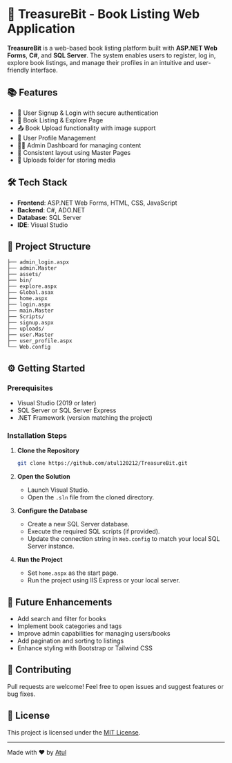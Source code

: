 # 💎 TreasureBit - Book Listing Web Application

**TreasureBit** is a web-based book listing platform built with **ASP.NET Web Forms**, **C#**, and **SQL Server**. The system enables users to register, log in, explore book listings, and manage their profiles in an intuitive and user-friendly interface.

## 📚 Features

- 📝 User Signup & Login with secure authentication
- 📖 Book Listing & Explore Page
- 📤 Book Upload functionality with image support
- 🙍 User Profile Management
- 🧑‍💼 Admin Dashboard for managing content
- 🎨 Consistent layout using Master Pages
- 📂 Uploads folder for storing media

## 🛠️ Tech Stack

- **Frontend**: ASP.NET Web Forms, HTML, CSS, JavaScript
- **Backend**: C#, ADO.NET
- **Database**: SQL Server
- **IDE**: Visual Studio

## 📁 Project Structure

```
├── admin_login.aspx
├── admin.Master
├── assets/
├── bin/
├── explore.aspx
├── Global.asax
├── home.aspx
├── login.aspx
├── main.Master
├── Scripts/
├── signup.aspx
├── uploads/
├── user.Master
├── user_profile.aspx
└── Web.config
```

## ⚙️ Getting Started

### Prerequisites

- Visual Studio (2019 or later)
- SQL Server or SQL Server Express
- .NET Framework (version matching the project)

### Installation Steps

1. **Clone the Repository**
   ```bash
   git clone https://github.com/atul120212/TreasureBit.git
   ```

2. **Open the Solution**
   - Launch Visual Studio.
   - Open the `.sln` file from the cloned directory.

3. **Configure the Database**
   - Create a new SQL Server database.
   - Execute the required SQL scripts (if provided).
   - Update the connection string in `Web.config` to match your local SQL Server instance.

4. **Run the Project**
   - Set `home.aspx` as the start page.
   - Run the project using IIS Express or your local server.


## 🧩 Future Enhancements

- Add search and filter for books
- Implement book categories and tags
- Improve admin capabilities for managing users/books
- Add pagination and sorting to listings
- Enhance styling with Bootstrap or Tailwind CSS

## 🙌 Contributing

Pull requests are welcome! Feel free to open issues and suggest features or bug fixes.

## 📄 License

This project is licensed under the [MIT License](LICENSE).

---

Made with ❤️ by [Atul](https://github.com/atul120212)
